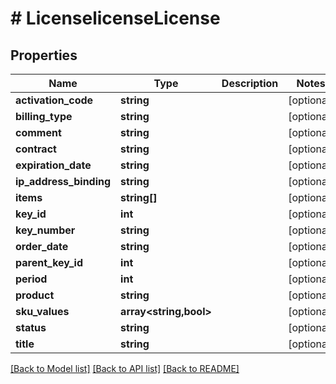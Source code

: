 # # LicenselicenseLicense

## Properties

Name | Type | Description | Notes
------------ | ------------- | ------------- | -------------
**activation_code** | **string** |  | [optional]
**billing_type** | **string** |  | [optional]
**comment** | **string** |  | [optional]
**contract** | **string** |  | [optional]
**expiration_date** | **string** |  | [optional]
**ip_address_binding** | **string** |  | [optional]
**items** | **string[]** |  | [optional]
**key_id** | **int** |  | [optional]
**key_number** | **string** |  | [optional]
**order_date** | **string** |  | [optional]
**parent_key_id** | **int** |  | [optional]
**period** | **int** |  | [optional]
**product** | **string** |  | [optional]
**sku_values** | **array<string,bool>** |  | [optional]
**status** | **string** |  | [optional]
**title** | **string** |  | [optional]

[[Back to Model list]](../../README.md#models) [[Back to API list]](../../README.md#endpoints) [[Back to README]](../../README.md)

